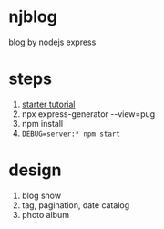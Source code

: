 # njblog
blog by nodejs express

# steps

1. [starter tutorial](http://expressjs.com/en/starter/generator.html)
2. npx express-generator --view=pug
3. npm install
4. `DEBUG=server:* npm start`


# design

1. blog show
2. tag, pagination, date catalog
3. photo album